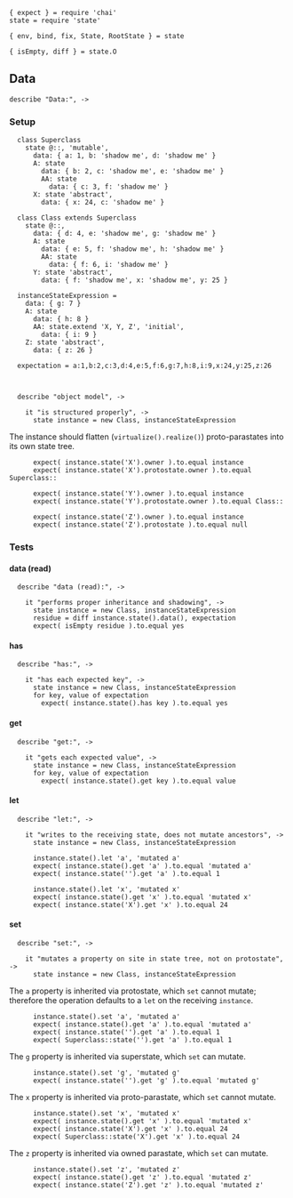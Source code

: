     { expect } = require 'chai'
    state = require 'state'

    { env, bind, fix, State, RootState } = state

    { isEmpty, diff } = state.O



## Data

    describe "Data:", ->


### Setup

      class Superclass
        state @::, 'mutable',
          data: { a: 1, b: 'shadow me', d: 'shadow me' }
          A: state
            data: { b: 2, c: 'shadow me', e: 'shadow me' }
            AA: state
              data: { c: 3, f: 'shadow me' }
          X: state 'abstract',
            data: { x: 24, c: 'shadow me' }

      class Class extends Superclass
        state @::,
          data: { d: 4, e: 'shadow me', g: 'shadow me' }
          A: state
            data: { e: 5, f: 'shadow me', h: 'shadow me' }
            AA: state
              data: { f: 6, i: 'shadow me' }
          Y: state 'abstract',
            data: { f: 'shadow me', x: 'shadow me', y: 25 }

      instanceStateExpression =
        data: { g: 7 }
        A: state
          data: { h: 8 }
          AA: state.extend 'X, Y, Z', 'initial',
            data: { i: 9 }
        Z: state 'abstract',
          data: { z: 26 }

      expectation = a:1,b:2,c:3,d:4,e:5,f:6,g:7,h:8,i:9,x:24,y:25,z:26



      describe "object model", ->

        it "is structured properly", ->
          state instance = new Class, instanceStateExpression

The instance should flatten (`virtualize().realize()`) proto-parastates into
its own state tree.

          expect( instance.state('X').owner ).to.equal instance
          expect( instance.state('X').protostate.owner ).to.equal Superclass::

          expect( instance.state('Y').owner ).to.equal instance
          expect( instance.state('Y').protostate.owner ).to.equal Class::

          expect( instance.state('Z').owner ).to.equal instance
          expect( instance.state('Z').protostate ).to.equal null



### Tests


#### data (read)

      describe "data (read):", ->

        it "performs proper inheritance and shadowing", ->
          state instance = new Class, instanceStateExpression
          residue = diff instance.state().data(), expectation
          expect( isEmpty residue ).to.equal yes


#### has

      describe "has:", ->

        it "has each expected key", ->
          state instance = new Class, instanceStateExpression
          for key, value of expectation
            expect( instance.state().has key ).to.equal yes


#### get

      describe "get:", ->

        it "gets each expected value", ->
          state instance = new Class, instanceStateExpression
          for key, value of expectation
            expect( instance.state().get key ).to.equal value


#### let

      describe "let:", ->

        it "writes to the receiving state, does not mutate ancestors", ->
          state instance = new Class, instanceStateExpression

          instance.state().let 'a', 'mutated a'
          expect( instance.state().get 'a' ).to.equal 'mutated a'
          expect( instance.state('').get 'a' ).to.equal 1

          instance.state().let 'x', 'mutated x'
          expect( instance.state().get 'x' ).to.equal 'mutated x'
          expect( instance.state('X').get 'x' ).to.equal 24


#### set

      describe "set:", ->

        it "mutates a property on site in state tree, not on protostate", ->
          state instance = new Class, instanceStateExpression

The `a` property is inherited via protostate, which `set` cannot mutate;
therefore the operation defaults to a `let` on the receiving `instance`.

          instance.state().set 'a', 'mutated a'
          expect( instance.state().get 'a' ).to.equal 'mutated a'
          expect( instance.state('').get 'a' ).to.equal 1
          expect( Superclass::state('').get 'a' ).to.equal 1

The `g` property is inherited via superstate, which `set` can mutate.

          instance.state().set 'g', 'mutated g'
          expect( instance.state('').get 'g' ).to.equal 'mutated g'

The `x` property is inherited via proto-parastate, which `set` cannot mutate.

          instance.state().set 'x', 'mutated x'
          expect( instance.state().get 'x' ).to.equal 'mutated x'
          expect( instance.state('X').get 'x' ).to.equal 24
          expect( Superclass::state('X').get 'x' ).to.equal 24

The `z` property is inherited via owned parastate, which `set` can mutate.

          instance.state().set 'z', 'mutated z'
          expect( instance.state().get 'z' ).to.equal 'mutated z'
          expect( instance.state('Z').get 'z' ).to.equal 'mutated z'
